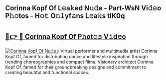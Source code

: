 ## Corinna Kopf Of L𝚎a𝚔ed N𝚞𝚍e - Part-WsN Vi𝚍𝚎o P𝚑𝚘tos - H𝚘𝚝 O𝚗𝚕yf𝚊ns L𝚎a𝚔s tIK0q

# <h2><a href="http://kf8f4z2.oniu.top/?m=Corinna+Kopf+Of">🔗👉 🔴 Corinna Kopf Of P𝚑ot𝚘𝚜 V𝚒d𝚎o</a></h2>

[![Corinna Kopf Of Nu𝚍e𝚜](https://i.imgur.com/0qMVB7G.gif)](http://kf8f4z2.oniu.top/?m=Corinna+Kopf+Of)
Virtual performer and multimedia artist Corinna Kopf Of, famed for distributing dance and lifestyle inspiration through trending choreographies and compact films. Visionary architect Corinna Kopf Of, famed for their groundbreaking designs and commitment to creating beautiful and functional spaces.  
